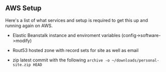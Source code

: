 ## AWS Setup
Here's a list of what services and setup is required to get this up and running again on AWS.

- Elastic Beanstalk instance and enviroment variables (config->software->modify)
- Rout53 hosted zone with record sets for site as well as email

- zip latest commit with the following ```archive -o ~/downloads/personal-site.zip HEAD```